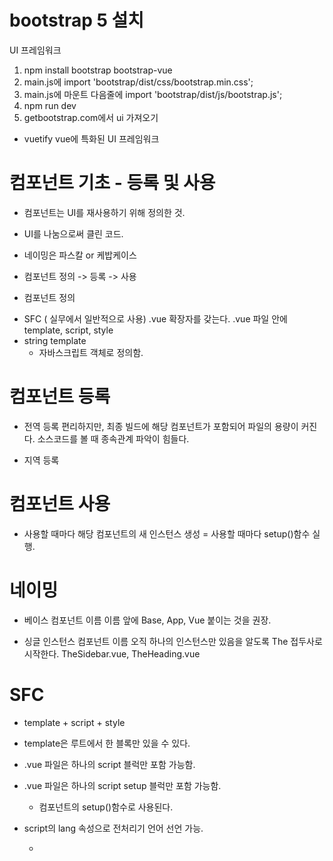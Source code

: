 # bootstrap 5 설치
UI 프레임워크

1. npm install bootstrap bootstrap-vue
2. main.js에 import 'bootstrap/dist/css/bootstrap.min.css';
3. main.js에 마운트 다음줄에 import 'bootstrap/dist/js/bootstrap.js';
4. npm run dev
5. getbootstrap.com에서 ui 가져오기

* vuetify
 vue에 특화된 UI 프레임워크


# 컴포넌트 기초 - 등록 및 사용
- 컴포넌트는 UI를 재사용하기 위해 정의한 것.
- UI를 나눔으로써 클린 코드.
- 네이밍은 파스칼 or 케밥케이스

- 컴포넌트 정의 -> 등록 -> 사용

* 컴포넌트 정의
- SFC ( 실무에서 일반적으로 사용)
  .vue 확장자를 갖는다.
  .vue 파일 안에 template, script, style
- string template
  - 자바스크립트 객체로 정의함.


# 컴포넌트 등록
- 전역 등록
  편리하지만, 최종 빌드에 해당 컴포넌트가 포함되어 파일의 용량이 커진다.
  소스코드를 볼 때 종속관계 파악이 힘들다.

- 지역 등록


# 컴포넌트 사용
- 사용할 때마다 해당 컴포넌트의 새 인스턴스 생성 = 사용할 때마다 setup()함수 실행.

# 네이밍
- 베이스 컴포넌트 이름
  이름 앞에 Base, App, Vue 붙이는 것을 권장.

- 싱글 인스턴스 컴포넌트 이름
  오직 하나의 인스턴스만 있음을 알도록 The 접두사로 시작한다.
  TheSidebar.vue, TheHeading.vue

# SFC
- template + script + style

- template은 루트에서 한 블록만 있을 수 있다.
- .vue 파일은 하나의 script 블럭만 포함 가능함.
- .vue 파일은 하나의 script setup 블럭만 포함 가능함.
  - 컴포넌트의 setup()함수로 사용된다.

- script의 lang 속성으로 전처리기 언어 선언 가능.
  - <script lang="ts"> // TypeScript 선언
- lang 속성은 모든 블록에 적용 가능하다.
- src 속성으로 파일을 가져올 수 있다.
- css 기능
  - scoped 속성이 있는 경우, 해당 css는 현재 컴포넌트의 요소에만 적용.
    <style scoped>
  - module 속성
    css 클래스를 $style로 노출
    <p class="card-text" :class="$style.red"></p>
    <style module>
    .red {
      color: red;
    }
    </style>
  - 값을 지정해서 이름 변경 가능.


 - v-bind로 동적인 css 사용 가능.
    <style>
    .red {
      color: v-bind(color);
    }
    </style>
    color 변수 선언하고, value값 바꿔주면서 컨트롤.

# Props

  - 컴포넌트별로 원하는 데이터를 보여주기 위해선, 부모 컴포넌트에서 자식 컴포넌트로 데이터를 전달해야 한다. -> props
  - 컴포넌트에 등록할 수 있는 '사용자 정의 속성' 이다.
  1. 자식 컴포넌트에서 export default 안에 props를 선언해야 한다.
  export default {
      props: ['title', 'cont'],
    또는 setup()함수의 첫 번째 매개변수로 props 객체를 받는다.
     export default {
      setup (props){

  2. 자식 컴포넌트에서 html에서 원하는 부분에 템플릿 문법으로 선언한다.
      <h5>{{ title }}</h5>
  3. 부모 컴포넌트에서 값을 넣는다.
    <AppCard title="제목1" cont="내용1"></AppCard>
     또는 변수 선언후 v-nind 한다.
    <AppCard :title="post.title" :cont="post.cont"></AppCard>
  4. 여러 개의 데이터를 루프화 시키려면, 변수에 reactive 함수로 루프할 데이터들을 넣은 후,  v-for함수 사용한다.
    <div v-for="post in posts" :key="post.id" class="col col-4">
      <AppCard :title="post.title" :cont="post.cont"></AppCard>
    </div>
    const posts = reactive([
			{ id: 1, title: '제목1', cont: '내용1' },
			{ id: 2, title: '제목2', cont: '내용2' },
			{ id: 3, title: '제목3', cont: '내용3' },
			{ id: 4, title: '제목4', cont: '내용4' },
			{ id: 5, title: '제목5', cont: '내용5' },
		]);

  - 객체문법을 선언할수도 있다.
    - 디테일하게 선언해야 한다.
    - type, default, required, validator 속성이 있다.
    - type: 데이터 타입 정의.
      String, Number, Boolean, Array, Object, Date, Function, Symbol,모든 기본 생성자 또는 모든 사용자 정의 타입(Person, Animal)
    - default : 속성값이 null / undefined일 때 적용할 기본값 선언.
    - required : true로 하여 필수값 설정.
    - validator : 유효성 검사.
    - 디폴트를 설정할때는, 기본값을 반환하는 팩토리함수를 선언해야 함.

function()을
() => 로 바꿔쓸 수 있음. (화살표함수)
  - Options API에서 this.$props 객체로 접근할 수 있다.

값을 전달할 때는 케밥-케이스

  - 객체를 사용하여 다중 속성 전달할 때는 v-bind 사용

  - 단방향 데이터 흐름
    상위 속성 업데이트 -> 하위 속성도 업데이트됨. *반대는 안됨!
     - 레퍼런스타입의 속성은 반대로도 가능하다.

  - 양방향 데이터 흐름
    자식컴포넌트에서 부모컴포넌트로 이벤트를 올려서, 부모컴포넌트에서 스스로 속성을 변경하게끔 하려면 어떻게 해야 할까?
    1. setUp함수의 파라미터로 값을 선언한다.
      setup(context) {

    2. 그 값을 변수 안에 넣고 emit함수를 선언한다.
      const toggleLike = () => {
        context.emit('toggleLike');
      };
    3. 부모 컴포넌트로 가서, 이벤트를 전달할 노드에 이벤트를 넣는다.
     <AppCard	@toggle-like="post.isLike = !post.isLike"></AppCard>

  - 객체 / 배열 데이터 흐름
   
  - Boolean Casting


  # Events
  - 자식 컴포넌트에서 부모 컴포넌트로 이벤트를 전달하는 방법에 대해 알아보자.
  - 컴포넌트의 emit 메서드로 할 수 있다. 파라미터 또한 넘길 수 있다.
  - 사용 방법
    1. 자식 컴포넌트에서 클릭이벤트 연결
      <button class="btn btn-primary" @click="$emit('createPost')">button</button>
    2. 부모 컴포넌트에서 v-on으로 클릭이벤트 받기
        @로 줄여서 쓸 수 있음
      <PostCreate @create-post="createPost"></PostCreate>
    3. 부모 컴포넌트에서 메서드 선언 후 리턴
      const createPost = () => {
        console.log('createPost');
      };

  - vue3에선 emits옵션 사용 가능하다.

  - 객체문법으로 선언할 경우 validation 로직 추가 가능.
    - 유효성 체크가 없을 경우  null로 표시하기.
      emits: {
        createPost: null,
      },
    - 컴포넌트를 잘 문서화하기 위해, 모든 이벤트를 정의해야 한다.
      emits:{},

    - v-model="username"
      = 
      :value="username" @input="event => (username = event.target.value)"


    - 컴포넌트 안에서 computed로 v-model 구현 가능.
    computed는 읽기 전용이지만, get, set을 활용하면 쓰기도 가능하다.

    - v-model 전달인자
     기본적으로 v-model은 컴포넌트에서 modelValue props와
     update:modelValue 이벤트로 사용.
     but, 전달인자(Arguments)를 사용하여 이러한 이벤트 이름을 수정할 수 있다.
     <BookComponent v-model:title="bookTitle" / >

    - vue3에서는 전달인자를 사용하여 여러 개의 v-model을 바인딩할 수 있다.
      <BookComponent 
      v-model:title="bookTitle"
      v-model:author="bookAuthor"
       / >

    - 정리 
      - 상위컴포넌트 ---(props로 데이터 전달)----> 하위 컴포넌트

      - 하위컴포넌트 ---(emit으로 데이터 전달)----> 상위 컴포넌트
        - 1. 템플릿 안에서 사용할 시 $emit으로 이벤트 올림
            <button @click="$emit('someEvent')">버튼</button>
          2. 그 후에, 부모에서는 v-on(@)로 이벤트 수신.
            <MyComponent @some-event="callFunction" />
            * . once 수식어는 컴포넌트 커스텀 이벤트에서도 지원됨! 
            <MyComponent @some-event.once="callFunction" />
        - $emit에 파라미터를 전달할 경우
          1. 자식 컴포넌트에서 파라미터 전달
            <button @click="$emit('someEvent', 'hello', 'world', '!')">버튼</button>
          2. 부모 컴포넌트(setup함수 안에 선언)에서 파라미터 받기
            const callFunction = (word1, word2, word3) =? {
              //명령
            };

      - emits 옵션으로 이벤트 선언하기
        1. 문자열 배열 선언
          - export default{
              emits: ['someEvent'],
              setup(props, {emit} ){
                emit('someEvent', 'Hello World!')
              }
            }
        2. 객체문법 선언
            * validation(유효성검사) 로직 추가 가능. 값이 없다면 null로 설정.
          - export default{
              emits: {
                // 유효성 검사 X
                someEvent: null,

                // 유효성 검사 O. 객체 문법으로 선언.
                someSubmit: (result) => {
                  if(email && password) {
                    return true
                  }else{
                    console.warn('result 값이 비었습니다.')
                    return false
                  }
                }
              },
              setup(props, context){
                context.emit('someEvent', 'Hello World!')
              }
            }
        

# Non-Prop(fallthorugh) 속성
  - class, style id..
  - 자식의 루트 컴포넌트에 이미 속성이 정의되어 있고, 부모 컴포넌트에 정의된 자식 컴포넌트에도 속성이 정의되어 있다면
    - class, style은 둘 다 출력(병합)된다.
    - id는 부모에서 받은 값으로 덮어씌워진다.

  - v-on도 상속된다.

  - 이벤트 리스너도, 동일하게 컴포넌트의 루트 엘리먼트에 상속된다.
   
  - 속성 상속 비활성화
    inheritAttrs: false,

  - Fragments
   다중 루트 컴포넌트
   vue3에서는 다중 루트 컴포넌트를 가질 수 있게 됨.
    - 그럼 non-prop 속성을 어디에 상속하느냐?
     자식 컴포넌트에서, 속성을 상속할 곳에 v-bind="$attrs" 로 명시적으로 표시해줘야 함.

     이벤트를 발생시킬 땐 emit 옵션에 반드시 선언해야, 상위 박스에 이벤트가 걸리지 않는다.

# Slot
컴포넌트에 콘텐츠를 전달할 수 있음.
 - fallback content
  부모 컨텐츠에서 슬롯 콘텐츠가 제공되지 않을 때, 슬롯에 대한 폴백(기본 콘텐츠) 제공.
   --> <slot></slot> 태그 안에 기본으로 들어갈 콘텐츠를 넣어주면 된다.
 - Named Slots(#으로 단축할수 있음.)
    
    특정 슬롯 콘텐츠가 렌더링 되어야 할 위치를 설정할 수 있다.
    name이 없는 slot의 이름은 default이다.
    <div class="card-footer">
			<slot name="footer">#footer</slot>
		</div>
    <AppCard>
      <template #header>제목입니다</template>
      <!-- <template #default>내용입니다</template> -->
      암시적으로 default 슬롯입니다.
      <template #footer>푸터입니다</template>
    </AppCard>

  - 동적 변경 가능
    1. 변수에 ref함수로 name값을 할당한 다음에
        const slotArgs = ref('header');
    2.  template 속성에 #[변수이름] 넣고 컨텐츠를 삽입한다.
        <template #[slotArgs]>제목입니다</template>
    3. vue devtools에서 변수의 name값을 변경하면 컨텐츠를 다른 슬롯으로 넣을 수 있다.
  
  - Render Scope
  슬롯 컨텐츠에서 슬롯 컴포넌트의 데이터는 참조할 수 있으나, 자식 컴포넌트의 데이터는 참조할 수 없다. 그렇다면 그 방법은
  - Scoped Slots 이다.
   props를 전달하는 것처럼 속성을 전달한다.



